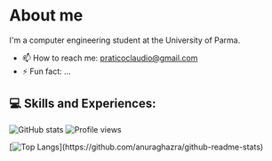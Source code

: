 # About me
I'm a computer engineering student at the University of Parma.
- 📫 How to reach me: praticoclaudio@gmail.com
- ⚡ Fun fact: ...

## 💻 Skills and Experiences:

<!--
[<img src='https://cdn.jsdelivr.net/npm/simple-icons@3.0.1/icons/github.svg' alt='github' height='40'>](https://github.com/nicelycla) 
[<img src='https://cdn.jsdelivr.net/npm/simple-icons@3.0.1/icons/linkedin.svg' alt='linkedin' height='40'>](https://www.linkedin.com/)
[<img src='https://cdn.jsdelivr.net/npm/simple-icons@3.0.1/icons/instagram.svg' alt='instagram' height='40'>](https://www.instagram.com//)
[<img src='https://cdn.jsdelivr.net/npm/simple-icons@3.0.1/icons/icloud.svg' alt='website' height='40'>](https://nicelycla.github.io/WebSite/)  
-->

![GitHub stats](https://github-readme-stats.vercel.app/api?username=nicelycla&theme=shades-of-purple&show_icons=true)
![Profile views](https://gpvc.arturio.dev/nicelycla)

[![Top Langs]([https://github-readme-stats.vercel.app/api/top-langs/?username=nicelycla&theme=shades-of-purple](https://github-readme-stats.vercel.app/api/top-langs/?username=NicelyCla&langs_count=6&theme=gruvbox&layout=compact&hide_border=true))](https://github.com/anuraghazra/github-readme-stats)

<!--
**nicelycla/nicelycla** is a ✨ _special_ ✨ repository because its `README.md` (this file) appears on your GitHub profile.

Here are some ideas to get you started:

- 🔭 I’m currently working on ...
- 🌱 I’m currently learning ...
- 👯 I’m looking to collaborate on ...
- 🤔 I’m looking for help with ...
- 💬 Ask me about ...
- 📫 How to reach me: ...
- 😄 Pronouns: ...
- ⚡ Fun fact: ...
-->

<!---
NicelyCla/NicelyCla is a ✨ special ✨ repository because its `README.md` (this file) appears on your GitHub profile.
You can click the Preview link to take a look at your changes.
--->
